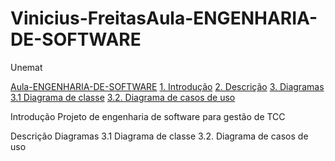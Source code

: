 # Vinicius-FreitasAula-ENGENHARIA-DE-SOFTWARE
Unemat

[Aula-ENGENHARIA-DE-SOFTWARE](#aula-engenharia-de-software)
[1. Introdução](#1-introdução)
[2. Descrição](#2-descrição)
[3. Diagramas](#3-diagramas)
[3.1 Diagrama de classe](#31-diagrama-de-classe)
[3.2. Diagrama de casos de uso](#32-diagrama-de-casos-de-uso)









Introdução
Projeto de engenharia de software para gestão de TCC 

Descrição
Diagramas
3.1 Diagrama de classe
3.2. Diagrama de casos de uso
